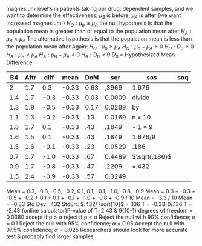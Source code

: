magnesium level's in patients taking our drug: dependent samples, and we want to determine the effectiveness; $\mu_B$ is before, $\mu_A$ is after
					{we want increased magnesium!}
$H_O : \mu_b \geq \mu_A$
	the null hypothesis is that the population mean is greater than or equal to the population mean after
$H_A : \mu_B < \mu_A$
	The alternative hypothesis is that the population mean is less than the population mean after
Again:
	$H_O : \mu_b \geq \mu_A$
		$H_O : \mu_b - \mu_A \geq 0$
				$H_O : D_0 \geq 0$
	$H_A : \mu_B < \mu_A$
		$H_A : \mu_B - \mu_A< 0$
				$H_A : D_0 < 0$
$D_0$ = Hypothesized Mean Difference

| B4  | Aftr | diff | mean  | DoM  | sqr    | sos           | soq |
| --- | ---- | ---- | ----- | ---- | ------ | ------------- | --- |
| 2   | 1.7  | 0.3  | -0.33 | 0.63 | ,3969  | 1.676         |     |
| 1.4 | 1.7  | -0.3 | -0.33 | 0.03 | 0.0009 | divide        |     |
| 1.3 | 1.8  | -0.5 | -0.33 | 0.17 | 0.0289 | by            |     |
| 1.1 | 1.3  | -0.2 | -0.33 | .13  | 0.0169 | n = 10        |     |
| 1.8 | 1.7  | 0.1  | -0.33 | .43  | .1849  | - 1 = 9       |     |
| 1.6 | 1.5  | 0.1  | -0.33 | .43  | .1849  | 1.676/9       |     |
| 1.5 | 1.6  | -0.1 | -0.33 | .23  | 0.0529 | .186          |     |
| 0.7 | 1.7  | -1.0 | -0.33 | .67  | 0.4489 | $\sqrt{.186}$ |     |
| 0.9 | 1.7  | -0.8 | -0.33 | .47  | .2209  | =.432         |     |
| 1.5 | 2.4  | -0.9 | -0.33 | .57  | 0.3249 |               |     |
Mean = 0.3, -0.3, -0.5, -0.2, 0.1, 0.1, -0.1, -1.0, -0.8, -0.9
Mean = 0.3 + -0.3 + -0.5 + -0.2 + 0.1 + 0.1 + -0.1 + -1.0 + -0.8 + -0.9 / 10
Mean = -3.3 / 10
Mean = -0.33
Std Dev: .432
StdErr: $.432/ \sqrt{10}$ = .136
		T = -0.33-0/.136
		T = -2.43
				{online calculator}P-value of T=2.43 & 9{10-1} degrees of freedom = 0.0380
					accept if p > $\alpha$
					reject if p < $\alpha$
							Reject the null with 90% confidence; $\alpha$ = 0.1
							Reject the null with 95% confidence; $\alpha$ = 0.05
							Accept the null with 97.5% confidence; $\alpha$ = 0.025
								Researchers should look for more accurate test & probably find larger samples